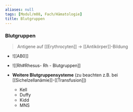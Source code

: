 ```yaml
---
aliases: null
tags: [Modul/m08, Fach/Hämatologie]
title: Blutgruppen
---
```

### Blutgruppen
> Antigene auf [[Erythrocyten]] → [[Antikörper]]-Bildung
- ![[AB0]]
- ![[Rh#Rhesus- Rh - Blutgruppen]]


- **Weitere Blutgruppensysteme** (zu beachten z.B. bei [[Sichelzellanämie]]-[[Transfusion]])
	- Kell
	- Duffy
	- Kidd
	- MNS